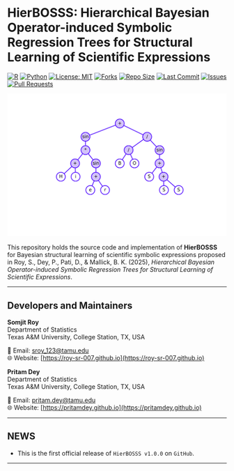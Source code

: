 # HierBOSSS: Hierarchical Bayesian Operator-induced Symbolic Regression Trees for Structural Learning of Scientific Expressions

[![R](https://img.shields.io/badge/R-4.4.1-blue)](https://cran.r-project.org/)
[![Python](https://img.shields.io/badge/Python-3.13.5-blue)](https://www.python.org/)
[![License: MIT](https://img.shields.io/badge/License-MIT-yellow.svg)](./LICENSE)
[![Forks](https://img.shields.io/github/forks/Roy-SR-007/HierBOSSS)](https://github.com/Roy-SR-007/HierBOSSS/network)
[![Repo Size](https://img.shields.io/github/repo-size/Roy-SR-007/HierBOSSS)](https://github.com/Roy-SR-007/HierBOSSS)
[![Last Commit](https://img.shields.io/github/last-commit/Roy-SR-007/HierBOSSS)](https://github.com/Roy-SR-007/HierBOSSS/commits/main)
[![Issues](https://img.shields.io/github/issues/Roy-SR-007/HierBOSSS)](https://github.com/Roy-SR-007/HierBOSSS/issues)
[![Pull Requests](https://img.shields.io/github/issues-pr/Roy-SR-007/HierBOSSS)](https://github.com/Roy-SR-007/HierBOSSS/pulls)

<p align="center">
  <img src="hierbosss_tree.gif" alt="HierBOSSS_logo" width="800"/>
</p>

This repository holds the source code and implementation of **HierBOSSS** for Bayesian structural learning of scientific symbolic expressions proposed in Roy, S., Dey, P., Pati, D., & Mallick, B. K. (2025), *Hierarchical Bayesian Operator-induced Symbolic Regression Trees for Structural Learning of Scientific Expressions*.

---

## Developers and Maintainers

**Somjit Roy**  
Department of Statistics  
Texas A&M University, College Station, TX, USA  

📧 Email: [sroy_123@tamu.edu](mailto:sroy_123@tamu.edu)  
🌐 Website: [https://roy-sr-007.github.io](https://roy-sr-007.github.io)

**Pritam Dey**  
Department of Statistics  
Texas A&M University, College Station, TX, USA  

📧 Email: [pritam.dey@tamu.edu](mailto:pritam.dey@tamu.edu)  
🌐 Website: [https://pritamdey.github.io](https://pritamdey.github.io)

---

## NEWS

- This is the first official release of `HierBOSSS v1.0.0` on `GitHub`.

---

